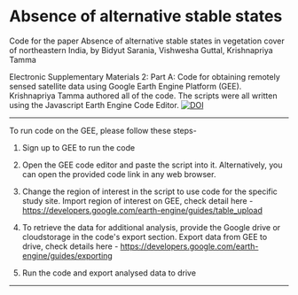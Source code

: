 # Absence of alternative stable states
Code for the paper
Absence of alternative stable states in vegetation cover of northeastern India, by Bidyut Sarania, 
Vishwesha Guttal, Krishnapriya Tamma

Electronic Supplementary Materials 2:  Part A: Code for obtaining remotely sensed satellite data using Google Earth Engine Platform (GEE). 
Krishnapriya Tamma authored all of the code. The scripts were all written using the Javascript Earth Engine Code Editor. 
[![DOI](https://zenodo.org/badge/484301681.svg)](https://zenodo.org/badge/latestdoi/484301681)
______________________________________________________________________________________________

To run code on the GEE, please follow these steps-

1. Sign up to GEE to run the code

2. Open the GEE code editor and paste the script into it. Alternatively, you can open the provided code link in any web browser.  

3. Change the region of interest in the script to use code for the specific study site. 
   Import region of interest on GEE, check detail here - https://developers.google.com/earth-engine/guides/table_upload
   
4. To retrieve the data for additional analysis, provide the Google drive or cloudstorage in the code's export section. 
   Export data from GEE to drive, check details here - https://developers.google.com/earth-engine/guides/exporting

5. Run the code and export analysed data to drive
__________________________________________________________________________________________________ 
